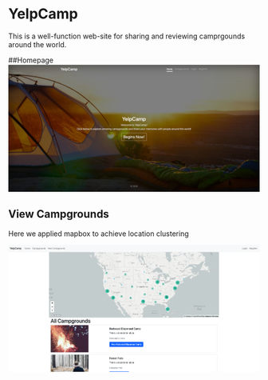 # YelpCamp
 
This is a well-function web-site for sharing and reviewing camprgounds around the world.

##Homepage
![HomePage](https://github.com/hongyuchen1030/YelpCamp/blob/master/readmeImage/home.png?raw=true)

## View Campgrounds
Here we applied mapbox to achieve location clustering
<p align="center">
  <img src="/readmeImage/campgrounds.png" title="campgrounds">
</p>
